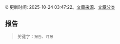 :alarm_clock: 更新时间: 2025-10-24 03:47:22。[文章来源](/README.md)、[文章分类](/TAGS.md)

## 报告


> 关键字：`报告`、`月报`



